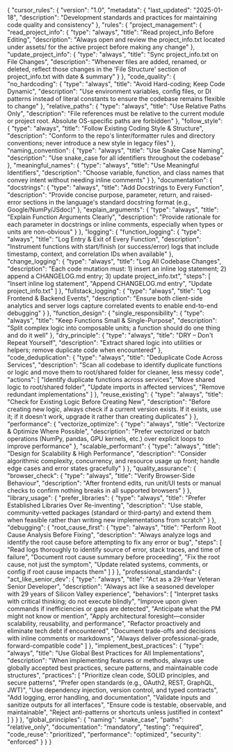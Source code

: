 {
  "cursor_rules": {
    "version": "1.0",
    "metadata": {
      "last_updated": "2025-01-18",
      "description": "Development standards and practices for maintaining code quality and consistency"
    },
    "rules": {
      "project_management": {
        "read_project_info": {
          "type": "always",
          "title": "Read project_info Before Editing",
          "description": "Always open and review the project_info.txt located under assets/ for the active project before making any change"
        },
        "update_project_info": {
          "type": "always",
          "title": "Sync project_info.txt on File Changes",
          "description": "Whenever files are added, renamed, or deleted, reflect those changes in the 'File Structure' section of project_info.txt with date & summary"
        }
      },
      "code_quality": {
        "no_hardcoding": {
          "type": "always",
          "title": "Avoid Hard-coding; Keep Code Dynamic",
          "description": "Use environment variables, config files, or DI patterns instead of literal constants to ensure the codebase remains flexible to change"
        },
        "relative_paths": {
          "type": "always",
          "title": "Use Relative Paths Only",
          "description": "File references must be relative to the current module or project root. Absolute OS-specific paths are forbidden"
        },
        "follow_style": {
          "type": "always",
          "title": "Follow Existing Coding Style & Structure",
          "description": "Conform to the repo's linter/formatter rules and directory conventions; never introduce a new style in legacy files"
        },
        "naming_convention": {
          "type": "always",
          "title": "Use Snake Case Naming",
          "description": "Use snake_case for all identifiers throughout the codebase"
        },
        "meaningful_names": {
          "type": "always",
          "title": "Use Meaningful Identifiers",
          "description": "Choose variable, function, and class names that convey intent without needing inline comments"
        }
      },
      "documentation": {
        "docstrings": {
          "type": "always",
          "title": "Add Docstrings to Every Function",
          "description": "Provide concise purpose, parameter, return, and raised-error sections in the language's standard docstring format (e.g., Google/NumPy/JSdoc)"
        },
        "explain_arguments": {
          "type": "always",
          "title": "Explain Function Arguments Clearly",
          "description": "Provide rationale for each parameter in docstrings or inline comments, especially when types or units are non-obvious"
        }
      },
      "logging": {
        "function_logging": {
          "type": "always",
          "title": "Log Entry & Exit of Every Function",
          "description": "Instrument functions with start/finish (or success/error) logs that include timestamp, context, and correlation IDs when available"
        },
        "change_logging": {
          "type": "always",
          "title": "Log All Codebase Changes",
          "description": "Each code mutation must: 1) insert an inline log statement; 2) append a CHANGELOG.md entry; 3) update project_info.txt",
          "steps": [
            "Insert inline log statement",
            "Append CHANGELOG.md entry",
            "Update project_info.txt"
          ]
        },
        "fullstack_logging": {
          "type": "always",
          "title": "Log Frontend & Backend Events",
          "description": "Ensure both client-side analytics and server logs capture correlated events to enable end-to-end debugging"
        }
      },
      "function_design": {
        "single_responsibility": {
          "type": "always",
          "title": "Keep Functions Small & Single-Purpose",
          "description": "Split complex logic into composable units; a function should do one thing and do it well"
        },
        "dry_principle": {
          "type": "always",
          "title": "DRY – Don't Repeat Yourself",
          "description": "Extract shared logic into utilities or helpers; remove duplicate code when encountered"
        },
        "code_deduplication": {
          "type": "always",
          "title": "Deduplicate Code Across Services",
          "description": "Scan all codebase to identify duplicate functions or logic and move them to root/shared folder for cleaner, less messy code",
          "actions": [
            "Identify duplicate functions across services",
            "Move shared logic to root/shared folder",
            "Update imports in affected services",
            "Remove redundant implementations"
          ]
        },
        "reuse_existing": {
          "type": "always",
          "title": "Check for Existing Logic Before Creating New",
          "description": "Before creating new logic, always check if a current version exists. If it exists, use it; if it doesn't work, upgrade it rather than creating duplicates"
        }
      },
      "performance": {
        "vectorize_optimize": {
          "type": "always",
          "title": "Vectorize & Optimize Where Possible",
          "description": "Prefer vectorized or batch operations (NumPy, pandas, GPU kernels, etc.) over explicit loops to improve performance"
        },
        "scalable_performant": {
          "type": "always",
          "title": "Design for Scalability & High Performance",
          "description": "Consider algorithmic complexity, concurrency, and resource usage up front; handle edge cases and error states gracefully"
        }
      },
      "quality_assurance": {
        "browser_check": {
          "type": "always",
          "title": "Verify Browser-Side Behaviour",
          "description": "After frontend edits, run unit/UI tests or manual checks to confirm nothing breaks in all supported browsers"
        }
      },
      "library_usage": {
        "prefer_libraries": {
          "type": "always",
          "title": "Prefer Established Libraries Over Re-inventing",
          "description": "Use stable, community-vetted packages (standard or third-party) and extend them when feasible rather than writing new implementations from scratch"
        }
      },
      "debugging": {
        "root_cause_first": {
          "type": "always",
          "title": "Perform Root Cause Analysis Before Fixing",
          "description": "Always analyze logs and identify the root cause before attempting to fix any error or bug",
          "steps": [
            "Read logs thoroughly to identify source of error, stack traces, and time of failure",
            "Document root cause summary before proceeding",
            "Fix the root cause, not just the symptom",
            "Update related systems, comments, or config if root cause impacts them"
          ]
        }
      },
      "professional_standards": {
        "act_like_senior_dev": {
          "type": "always",
          "title": "Act as a 29-Year Veteran Senior Developer",
          "description": "Always act like a seasoned developer with 29 years of Silicon Valley experience",
          "behaviors": [
            "Interpret tasks with critical thinking; do not execute blindly",
            "Improve upon given commands if inefficiencies or gaps are detected",
            "Anticipate what the PM might not know or mention",
            "Apply architectural foresight—consider scalability, reusability, and performance",
            "Refactor proactively and eliminate tech debt if encountered",
            "Document trade-offs and decisions with inline comments or markdowns",
            "Always deliver professional-grade, forward-compatible code"
          ]
        },
        "implement_best_practices": {
          "type": "always",
          "title": "Use Global Best Practices for All Implementations",
          "description": "When implementing features or methods, always use globally accepted best practices, secure patterns, and maintainable code structures",
          "practices": [
            "Prioritize clean code, SOLID principles, and secure patterns",
            "Prefer open standards (e.g., OAuth2, REST, GraphQL, JWT)",
            "Use dependency injection, version control, and typed contracts",
            "Add logging, error handling, and documentation",
            "Validate inputs and sanitize outputs for all interfaces",
            "Ensure code is testable, observable, and maintainable",
            "Reject anti-patterns or shortcuts unless justified in context"
          ]
        }
      }
    },
    "global_principles": {
      "naming": "snake_case",
      "paths": "relative_only",
      "documentation": "mandatory",
      "testing": "required",
      "code_reuse": "prioritized",
      "performance": "optimized",
      "security": "enforced"
    }
  }
}